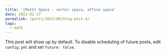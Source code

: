 ```yaml
---
title: '[Math] Space - vector space, affine space'
date: 2023-02-27
permalink: /posts/2012/08/blog-post-4/
tags:
  - math
---
```


This post will show up by default. To disable scheduling of future posts, edit `config.yml` and set `future: false`. 
